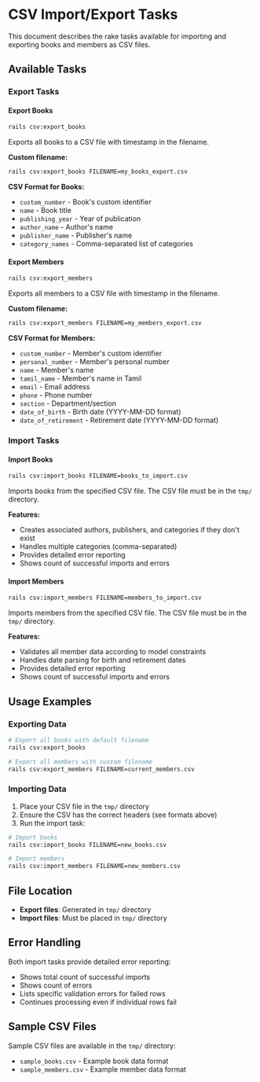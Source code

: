 # CSV Import/Export Tasks

This document describes the rake tasks available for importing and exporting books and members as CSV files.

## Available Tasks

### Export Tasks

#### Export Books
```bash
rails csv:export_books
```
Exports all books to a CSV file with timestamp in the filename.

**Custom filename:**
```bash
rails csv:export_books FILENAME=my_books_export.csv
```

**CSV Format for Books:**
- `custom_number` - Book's custom identifier
- `name` - Book title
- `publishing_year` - Year of publication
- `author_name` - Author's name
- `publisher_name` - Publisher's name
- `category_names` - Comma-separated list of categories

#### Export Members
```bash
rails csv:export_members
```
Exports all members to a CSV file with timestamp in the filename.

**Custom filename:**
```bash
rails csv:export_members FILENAME=my_members_export.csv
```

**CSV Format for Members:**
- `custom_number` - Member's custom identifier
- `personal_number` - Member's personal number
- `name` - Member's name
- `tamil_name` - Member's name in Tamil
- `email` - Email address
- `phone` - Phone number
- `section` - Department/section
- `date_of_birth` - Birth date (YYYY-MM-DD format)
- `date_of_retirement` - Retirement date (YYYY-MM-DD format)

### Import Tasks

#### Import Books
```bash
rails csv:import_books FILENAME=books_to_import.csv
```
Imports books from the specified CSV file. The CSV file must be in the `tmp/` directory.

**Features:**
- Creates associated authors, publishers, and categories if they don't exist
- Handles multiple categories (comma-separated)
- Provides detailed error reporting
- Shows count of successful imports and errors

#### Import Members
```bash
rails csv:import_members FILENAME=members_to_import.csv
```
Imports members from the specified CSV file. The CSV file must be in the `tmp/` directory.

**Features:**
- Validates all member data according to model constraints
- Handles date parsing for birth and retirement dates
- Provides detailed error reporting
- Shows count of successful imports and errors

## Usage Examples

### Exporting Data
```bash
# Export all books with default filename
rails csv:export_books

# Export all members with custom filename
rails csv:export_members FILENAME=current_members.csv
```

### Importing Data
1. Place your CSV file in the `tmp/` directory
2. Ensure the CSV has the correct headers (see formats above)
3. Run the import task:

```bash
# Import books
rails csv:import_books FILENAME=new_books.csv

# Import members
rails csv:import_members FILENAME=new_members.csv
```

## File Location

- **Export files**: Generated in `tmp/` directory
- **Import files**: Must be placed in `tmp/` directory

## Error Handling

Both import tasks provide detailed error reporting:
- Shows total count of successful imports
- Shows count of errors
- Lists specific validation errors for failed rows
- Continues processing even if individual rows fail

## Sample CSV Files

Sample CSV files are available in the `tmp/` directory:
- `sample_books.csv` - Example book data format
- `sample_members.csv` - Example member data format